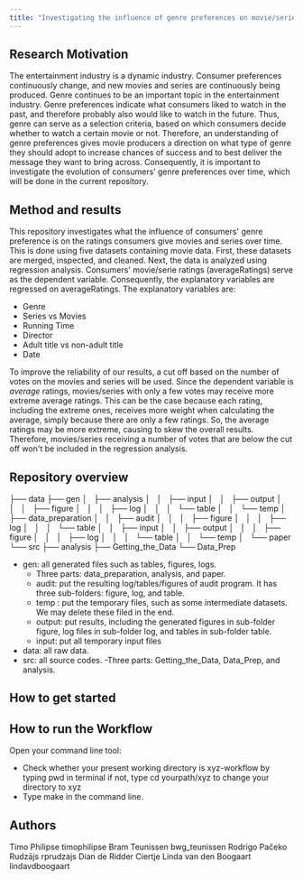 ```yaml
---
title: "Investigating the influence of genre preferences on movie/series rating patterns over time"
---
```


## Research Motivation
The entertainment industry is a dynamic industry. Consumer preferences continuously change, and new movies and series are continuously being produced. Genre continues to be an important topic in the entertainment industry. Genre preferences indicate what consumers liked to watch in the past, and therefore probably also would like to watch in the future. Thus, genre can serve as a selection criteria, based on which consumers decide whether to watch a certain movie or not. Therefore, an understanding of genre preferences gives movie producers a direction on what type of genre they should adopt to increase chances of success and to best deliver the message they want to bring across. Consequently, it is important to investigate the evolution of consumers’ genre preferences over time, which will be done in the current repository. 

## Method and results
This repository investigates what the influence of consumers' genre preference is on the ratings consumers give movies and series over time. This is done using five datasets containing movie data. First, these datasets are merged, inspected, and cleaned. Next, the data is analyzed  using regression analysis. Consumers' movie/serie ratings (averageRatings) serve as the dependent variable. Consequently, the explanatory variables are regressed on averageRatings. The explanatory variables are: 

* Genre
* Series vs Movies 
* Running Time 
* Director 
* Adult title vs non-adult title
* Date

To improve the reliability of our results, a cut off based on the number of votes on the movies and series will be used. Since the dependent variable is *average* ratings, movies/series with only a few votes may receive more extreme average ratings. This can be the case because each rating, including the extreme ones, receives more weight when calculating the average, simply because there are only a few ratings. So, the average ratings may be more extreme, causing to skew the overall results. Therefore, movies/series receiving a number of votes that are below the cut off won't be included in the regression analysis. 

## Repository overview

├── data
├── gen
│   ├── analysis
│   │   ├── input
│   │   ├── output
│   │   │   ├── figure
│   │   │   ├── log
│   │   │   └── table
│   │   └── temp
│   ├── data_preparation
│   │   ├── audit
│   │   │   ├── figure
│   │   │   ├── log
│   │   │   └── table
│   │   ├── input
│   │   ├── output
│   │   │   ├── figure
│   │   │   ├── log
│   │   │   └── table
│   │   └── temp
│   └── paper
└── src
    ├── analysis
    ├── Getting_the_Data
    └── Data_Prep
    
* gen: all generated files such as tables, figures, logs.
  - Three parts: data_preparation, analysis, and paper.
  - audit: put the resulting log/tables/figures of audit program. It has three sub-folders: figure, log, and table.
  - temp : put the temporary files, such as some intermediate datasets. We may delete these filed in the end.
  - output: put results, including the generated figures in sub-folder figure, log files in sub-folder log, and tables in sub-folder table.
  - input: put all temporary input files
* data: all raw data.
* src: all source codes.
  -Three parts: Getting_the_Data, Data_Prep, and analysis.

## How to get started

## How to run the Workflow
Open your command line tool:

* Check whether your present working directory is xyz-workflow by typing pwd in terminal
  if not, type cd yourpath/xyz to change your directory to xyz
* Type make in the command line.

## Authors
Timo Philipse            timophilipse 
Bram Teunissen           bwg_teunissen
Rodrigo Pačeko Rudzājs   rprudzajs
Dian de Ridder           Ciertje
Linda van den Boogaart   lindavdboogaart 	
